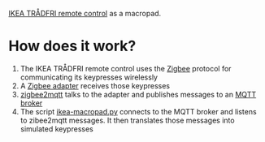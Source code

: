 [IKEA TRÅDFRI remote control](https://www.ikea.com/gb/en/p/tradfri-remote-control-30443124/) as a macropad.

# How does it work?
1. The IKEA TRÅDFRI remote control uses the [Zigbee](https://en.wikipedia.org/wiki/Zigbee) protocol for communicating its keypresses wirelessly
2. A [Zigbee adapter](https://www.zigbee2mqtt.io/information/supported_adapters.html) receives those keypresses
3. [zigbee2mqtt](https://www.zigbee2mqtt.io/) talks to the adapter and publishes messages to an [MQTT broker](https://en.wikipedia.org/wiki/MQTT)
4. The script [ikea-macropad.py](./ikea-macropad.py) connects to the MQTT broker and listens to zibee2mqtt messages. It then translates those messages into simulated keypresses

